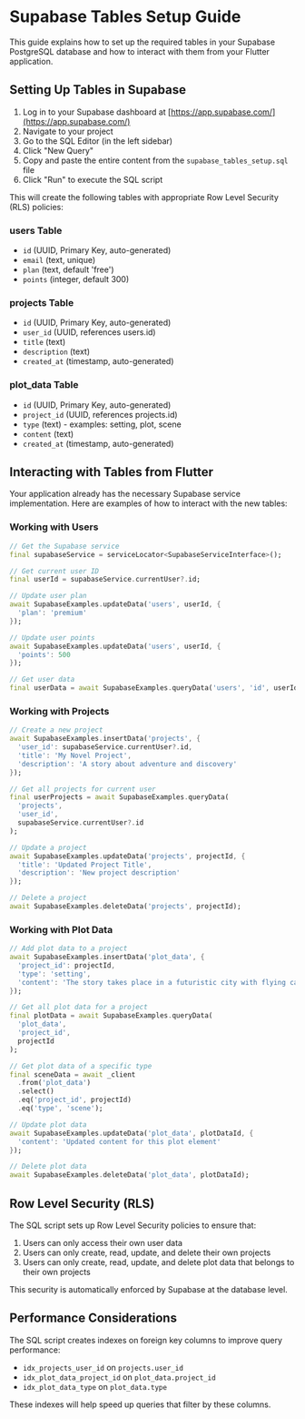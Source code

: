 # Supabase Tables Setup Guide

This guide explains how to set up the required tables in your Supabase PostgreSQL database and how to interact with them from your Flutter application.

## Setting Up Tables in Supabase

1. Log in to your Supabase dashboard at [https://app.supabase.com/](https://app.supabase.com/)
2. Navigate to your project
3. Go to the SQL Editor (in the left sidebar)
4. Click "New Query"
5. Copy and paste the entire content from the `supabase_tables_setup.sql` file
6. Click "Run" to execute the SQL script

This will create the following tables with appropriate Row Level Security (RLS) policies:

### users Table

- `id` (UUID, Primary Key, auto-generated)
- `email` (text, unique)
- `plan` (text, default 'free')
- `points` (integer, default 300)

### projects Table

- `id` (UUID, Primary Key, auto-generated)
- `user_id` (UUID, references users.id)
- `title` (text)
- `description` (text)
- `created_at` (timestamp, auto-generated)

### plot_data Table

- `id` (UUID, Primary Key, auto-generated)
- `project_id` (UUID, references projects.id)
- `type` (text) - examples: setting, plot, scene
- `content` (text)
- `created_at` (timestamp, auto-generated)

## Interacting with Tables from Flutter

Your application already has the necessary Supabase service implementation. Here are examples of how to interact with the new tables:

### Working with Users

```dart
// Get the Supabase service
final supabaseService = serviceLocator<SupabaseServiceInterface>();

// Get current user ID
final userId = supabaseService.currentUser?.id;

// Update user plan
await SupabaseExamples.updateData('users', userId, {
  'plan': 'premium'
});

// Update user points
await SupabaseExamples.updateData('users', userId, {
  'points': 500
});

// Get user data
final userData = await SupabaseExamples.queryData('users', 'id', userId);
```

### Working with Projects

```dart
// Create a new project
await SupabaseExamples.insertData('projects', {
  'user_id': supabaseService.currentUser?.id,
  'title': 'My Novel Project',
  'description': 'A story about adventure and discovery'
});

// Get all projects for current user
final userProjects = await SupabaseExamples.queryData(
  'projects',
  'user_id',
  supabaseService.currentUser?.id
);

// Update a project
await SupabaseExamples.updateData('projects', projectId, {
  'title': 'Updated Project Title',
  'description': 'New project description'
});

// Delete a project
await SupabaseExamples.deleteData('projects', projectId);
```

### Working with Plot Data

```dart
// Add plot data to a project
await SupabaseExamples.insertData('plot_data', {
  'project_id': projectId,
  'type': 'setting',
  'content': 'The story takes place in a futuristic city with flying cars and AI companions.'
});

// Get all plot data for a project
final plotData = await SupabaseExamples.queryData(
  'plot_data',
  'project_id',
  projectId
);

// Get plot data of a specific type
final sceneData = await _client
  .from('plot_data')
  .select()
  .eq('project_id', projectId)
  .eq('type', 'scene');

// Update plot data
await SupabaseExamples.updateData('plot_data', plotDataId, {
  'content': 'Updated content for this plot element'
});

// Delete plot data
await SupabaseExamples.deleteData('plot_data', plotDataId);
```

## Row Level Security (RLS)

The SQL script sets up Row Level Security policies to ensure that:

1. Users can only access their own user data
2. Users can only create, read, update, and delete their own projects
3. Users can only create, read, update, and delete plot data that belongs to their own projects

This security is automatically enforced by Supabase at the database level.

## Performance Considerations

The SQL script creates indexes on foreign key columns to improve query performance:

- `idx_projects_user_id` on `projects.user_id`
- `idx_plot_data_project_id` on `plot_data.project_id`
- `idx_plot_data_type` on `plot_data.type`

These indexes will help speed up queries that filter by these columns.
